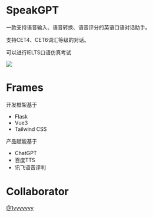 # SpeakGPT
一款支持语音输入、语音转换、语音评分的英语口语对话助手。

支持CET4、CET6词汇等级的对话。

可以进行IELTS口语仿真考试

![](https://s3.bmp.ovh/imgs/2023/05/29/a6f56c982743d7ce.png)

# Frames
开发框架基于
- Flask
- Vue3
- Tailwind CSS

产品赋能基于
- ChatGPT
- 百度TTS
- 讯飞语音评判

# Collaborator
[@1vyyyyyy](https://github.com/1vyyyyyy)
